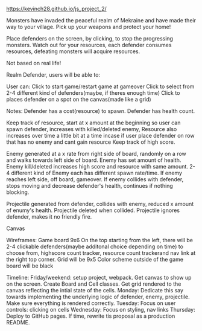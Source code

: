 https://kevinch28.github.io/js_project_2/

Monsters have invaded the peaceful realm of Mekraine and have made their way to your village. Pick up your weapons and protect your home!

Place defenders on the screen, by clicking, to stop the progressing monsters.
Watch out for your resources, each defender consumes resources, defeating monsters will acquire resources.

Not based on real life!



Realm Defender, users will be able to:

User can:
Click to start game/restart game at gameover
Click to select from 2-4 different kind of defenders(maybe, if theres enough time)
Click to places defender on a spot on the canvas(made like a grid)

Notes:
Defender has a cost(resource) to spawn.
Defender has health count.

Keep track of resource, start at x amount at the beginning so user can spawn defender, increases with killed/deleted enemy, 
Resource also increases over time a little bit at a time incase if user place defender on row that has no enemy and cant gain resource
Keep track of high score.

Enemy generated at a x rate from right side of board, randomly on a row and walks towards left side of board.
Enemy has set amount of health.
Enemy kill/deleted increases high score and resource with same amount.
2-4 different kind of Enemy each has different spawn rate/time.
If enemy reaches left side, off board, gameover.
If enemy collides with defender, stops moving and decrease defender's health, continues if nothing blocking.

Projectile generated from defender, collides with enemy, reduced x amount of enumy's health.
Projectile deleted when collided.
Projectile ignores defender, makes it no friendly fire.

Canvas

Wireframes:
Game board 9x6
On the top starting from the left, there will be 2-4 clickable defenders(maybe additonal choice depending on time) to choose from, highscore count tracker, resource count trackerand nav link at the right top corner.
Grid will be 9x5
Color scheme outside of the game board will be black

Timeline:
Friday/weekend: setup project, webpack. Get canvas to show up on the screen. Create Board and Cell classes. Get grid rendered to the canvas reflecting the intial state of the cells.
Monday: Dedicate this say towards implementing the underlying logic of defender, enemy, projectile. Make sure everything is rendered correctly.
Tuesday: Focus on user controls: clicking on cells
Wednesday: Focus on styling, nav links
Thursday: Deploy to GitHub pages. If time, rewrite tis proposal as a production README.
